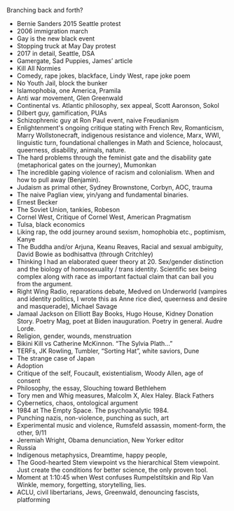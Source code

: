 
Branching back and forth?

- Bernie Sanders 2015 Seattle protest
- 2006 immigration march
- Gay is the new black event
- Stopping truck at May Day protest
- 2017 in detail, Seattle, DSA 
- Gamergate, Sad Puppies, James’ article
- Kill All Normies
- Comedy, rape jokes, blackface, Lindy West, rape joke poem
- No Youth Jail, block the bunker
- Islamophobia, one America, Pramila
- Anti war movement, Glen Greenwald
- Continental vs. Atlantic philosophy, sex appeal, Scott Aaronson, Sokol 
- Dilbert guy, gamification, PUAs 
- Schizophrenic guy at Ron Paul event, naive Freudianism
- Enlightenment's ongoing critique stating with French Rev, Romanticism, Marry Wollstonecraft, indigenous resistance and violence, Marx, WWI, linguistic turn, foundational challenges in Math and Science, holocaust, queerness, disability, animals, nature.
- The hard problems through the feminist gate and the disability gate (metaphorical gates on the journey), Mumonkan 
- The incredible gaping violence of racism and colonialism. When and how to pull away (Benjamin). 
- Judaism as primal other, Sydney Brownstone, Corbyn, AOC, trauma
- The naive Paglian view, yin/yang and fundamental binaries. 
- Ernest Becker
- The Soviet Union, tankies, Robeson
- Cornel West, Critique of Cornel West, American Pragmatism
- Tulsa, black economics
- Liking rap, the odd journey around sexism, homophobia etc., poptimism, Kanye
- The Buddha and/or Arjuna, Keanu Reaves, Racial and sexual ambiguity, David Bowie as bodhisattva (through Critchley)
- Thinking I had an elaborated queer theory at 20. Sex/gender distinction and the biology of homosexuality / trans identity. Scientific sex being complex along with race as important factual claim that can bail you from the argument.
- Right Wing Radio, reparations debate, Medved on Underworld  (vampires and identity politics, I wrote this as Anne rice died, queerness and desire and masquerade), Michael Savage
- Jamaal Jackson on Elliott Bay Books, Hugo House, Kidney Donation Story. Poetry Mag, poet at Biden inauguration. Poetry in general. Audre Lorde.
- Religion, gender, wounds, menstruation
- Bikini Kill vs Catherine McKinnon. “The Sylvia Plath…”
- TERFs, JK Rowling, Tumbler, “Sorting Hat”, white saviors, Dune
- The strange case of Japan
- Adoption 
- Critique of the self, Foucault, existentialism, Woody Allen, age of consent
- Philosophy, the essay, Slouching toward Bethlehem
- Tory men and Whig measures, Malcolm X, Alex Haley. Black Fathers
- Cybernetics, chaos, ontological argument 
- 1984 at The Empty Space. The psychoanalytic 1984. 
- Punching nazis, non-violence, punching as such, art
- Experimental music and violence, Rumsfeld assassin, moment-form, the other, 9/11
- Jeremiah Wright, Obama denunciation, New Yorker editor 
- Russia 
- Indigenous metaphysics, Dreamtime, happy people, 
- The Good-hearted Stem viewpoint vs the hierarchical Stem viewpoint. Just create the conditions for better science, the only proven tool. 
- Moment at 1:10:45 when West confuses Rumpelstiltskin and Rip Van Winkle, memory, forgetting, storytelling, lies.
- ACLU, civil libertarians, Jews, Greenwald, denouncing fascists, platforming